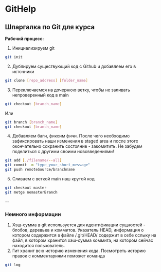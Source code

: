 # GitHelp
## Шпаргалка по Git для курса


**Рабочий процесс:**


1. Инициализируем git
```bash
git init
```
2. Дублируем существующий код с Github и добавляем его в источники
```bash
git clone [repo_address] [folder_name]
```
3. Переключаемся на дочернюю ветку, чтобы не заливать непроверенный код в main
```bash
git checkout [branch_name]
```
Или  
```bash
git branch [branch_name]
git checkout [branch_name]
```
4. Добавляем баги, фиксим фичи. После чего необходимо зафиксировать наши изменения в staged area и после этого окончательно сохранить состояние - закомитить. Не забудем поделиться с другими своими нововведениями!
```bash
git add [./filename/--all]
git commit -m "type_your_short_message"
git push remoteSource/branchname
```
5. Сливаем с веткой main наш крутой код
```bash
git checkout master
git metge nemasterBranch
```
--  
### Немного информации
1. Хэш-сумма в git используется для идентификации сущностей - блобов, деревьев и коммитов. Указатель HEAD, информация о котором содержится в файле /.git/HEAD/ содержит в себе сслыку на файл, в котором хранится хэш-сумма коммита, на котором сейчас находится пользователь.
2. Гит хранит всю историю изменения кода. Посмотреть историю правок с комментариями поможет команда 
```bash
git log
```
